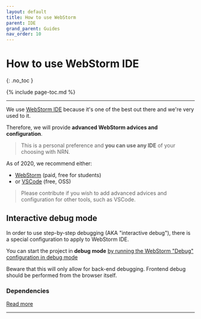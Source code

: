 ```yaml
---
layout: default
title: How to use WebStorm
parent: IDE
grand_parent: Guides
nav_order: 10
---
```


# How to use WebStorm IDE
{: .no_toc }

{% include page-toc.md %}

---

We use [WebStorm IDE](https://www.jetbrains.com/webstorm/) because it's one of the best out there and we're very used to it.

Therefore, we will provide **advanced WebStorm advices and configuration**.

> This is a personal preference and **you can use any IDE** of your choosing with NRN.


As of 2020, we recommend either:
- [WebStorm](https://www.jetbrains.com/webstorm/) (paid, free for students)
- or [VSCode](https://code.visualstudio.com/) (free, OSS)

> Please contribute if you wish to add advanced advices and configuration for other tools, such as VSCode.

## Interactive debug mode

In order to use step-by-step debugging (AKA "interactive debug"), there is a special configuration to apply to WebStorm IDE.

You can start the project in **debug mode** [by running the WebStorm "Debug" configuration in debug mode](https://youtu.be/3vbkiRAT4e8)

Beware that this will only allow for back-end debugging.
Frontend debug should be performed from the browser itself.

### Dependencies

[Read more](../../reference/dependencies#debug-webstorm)

---
